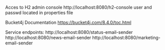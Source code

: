 
Acces to H2 admin console
http://localhost:8080/h2-console
user and passwd located in properties file

Bucket4j Documentation
https://bucket4j.com/8.4.0/toc.html

Service endpoints:
http://localhost:8080/status-email-sender
http://localhost:8080/news-email-sender
http://localhost:8080/marketing-email-sender